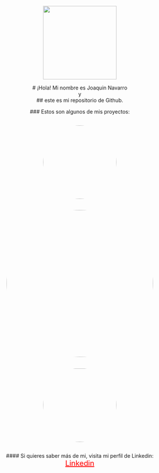 <p align="center">
  <img src="https://github.com/jnavarromarti/images/blob/main/img1.jpeg" width="200" align="center">
</p>
<p align="center">
 # ¡Hola! Mi nombre es Joaquin Navarro <br>
    y <br>
 ## este es mi repositorio de Github.
</p>
<p align="center">
  ### Estos son algunos de mis proyectos: <br>
</p>
<p align="center">
  <img src="https://github.com/jnavarromarti/images/blob/main/img2.jpeg" width="200" align="middle" style="padding: 3%; border-radius:250px;" href="" ><img src="https://github.com/jnavarromarti/images/blob/main/img3.jpeg" width="400" align="center" style="padding: 3%; border-radius:250px" href=""><img src="https://github.com/jnavarromarti/images/blob/main/img4.jpeg" width="200" align="center" style="padding: 3%; border-radius:250px" href="">
  </p>
  <p align="center">
   #### Si quieres saber más de mi, visita mi perfil de Linkedin: <br>
<a href="https://www.linkedin.com/in/ximo-navarro-mart%C3%AD-823995214/" style="color: red; font-size: 20px;">Linkedin</a>
